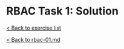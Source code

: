 # RBAC Task 1: Solution

[< Back to exercise list](../README.md)

[< Back to rbac-01.md](./rbac-01.md)
